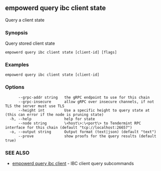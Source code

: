 ## empowerd query ibc client state

Query a client state

### Synopsis

Query stored client state

```
empowerd query ibc client state [client-id] [flags]
```

### Examples

```
empowerd query ibc client state [client-id]
```

### Options

```
      --grpc-addr string   the gRPC endpoint to use for this chain
      --grpc-insecure      allow gRPC over insecure channels, if not TLS the server must use TLS
      --height int         Use a specific height to query state at (this can error if the node is pruning state)
  -h, --help               help for state
      --node string        \<host\>:\<port\> to Tendermint RPC interface for this chain (default "tcp://localhost:26657")
  -o, --output string      Output format (text|json) (default "text")
      --prove              show proofs for the query results (default true)
```

### SEE ALSO

* [empowerd query ibc client](empowerd_query_ibc_client.md)	 - IBC client query subcommands

